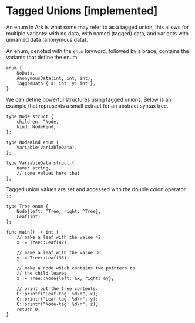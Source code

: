 # Tagged Unions [implemented]

An enum in Ark is what some may refer to as a tagged union, this allows for
multiple variants: with no data, with named (tagged) data,
and variants with unnamed data (anonymous data).

An enum, denoted with the `enum` keyword, followed by a brace, contains
the variants that define the enum:

```
enum {
    NoData,
    AnonymousData(int, int, int),
    TaggedData { x: int, y: int },    
}
```

We can define powerful structures using tagged unions. Below is an example that
represents a small extract for an abstract syntax tree.

```
type Node struct {
    children: ^Node,
    kind: NodeKind,
};

type NodeKind enum {
    Variable(VariableData),
};

type VariableData struct {
    name: string,
    // some values here that
};
```

Tagged union values are set and accessed with the double colon operator `::`.

```
type Tree enum {
    Node{left: ^Tree, right: ^Tree},
    Leaf(int)
};

func main() -> int {
    // make a leaf with the value 42
	x := Tree::Leaf(42);
	
	// make a leaf with the value 36
	y := Tree::Leaf(36);
	
	// make a node which contains two pointers to
	// the child leaves
	z := Tree::Node{left: &x, right: &y};

    // print out the tree contents.
    C::printf("Leaf-tag: %d\n", x);
    C::printf("Leaf-tag: %d\n", y);
    C::printf("Node-tag: %d\n", z);
    return 0;
}
```